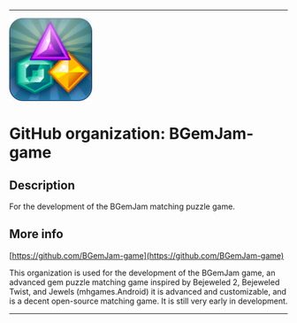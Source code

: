 
***

![BGemJamGameIcon_LowQuality.png failed to load. The file may be missing or corrupt. Check the file path for errors first.](/AdditionalInfo/1/BGemJam-game/BGemJamGameIcon_LowQuality.png)

# GitHub organization: BGemJam-game

## Description

For the development of the BGemJam matching puzzle game.

## More info

[https://github.com/BGemJam-game](https://github.com/BGemJam-game)

This organization is used for the development of the BGemJam game, an advanced gem puzzle matching game inspired by Bejeweled 2, Bejeweled Twist, and Jewels (mhgames.Android) it is advanced and customizable, and is a decent open-source matching game. It is still very early in development.

***
